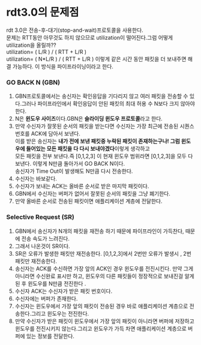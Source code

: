 # rdt3.0의 문제점
rdt 3.0은 전송-후-대기(stop-and-wait)프로토콜을 사용한다.    
문제는 RTT동안 아무것도 하지 않으므로 utilization이 떨어진다.그럼 어떻게 utilization을 올릴까??      
utilization= ( L/R ) / ( RTT + L/R )        
utilization=  ( N*L/R ) / ( RTT + L/R ) 이렇게 같은 시간 동안 패킷을 더 보내주면 해결 가능하다. 이 방식을 파이프라이닝이라고 한다.    

### GO BACK N (GBN) 
1. GBN프로토콜에서는 송신자는 확인응답을 기다리지 않고 여러 패킷을 전송할 수 있다.그러나 파이프라인에서 확인응답이 안된 패킷의 최대 허용 수 N보다 크지 않아야 한다.         
2. N은 **윈도우 사이즈**이다.GBN은 **슬라이딩 윈도우 프로토콜**라고 한다.    
3. 만약 수신자가 잘못된 순서의 패킷을 받는다면 수신자는 가장 최근에 전송된 시퀀스번호를 ACK에 담아서 보낸다.      
   이를 받은 송신자는 **내가 전에 보낸 패킷중 누락된 패킷이 존재하는구나! 그럼 윈도우에 들어있는 모든 패킷을 다 다시 보내야겠다**이렇게 생각하고        
   모든 패킷을 전부 보낸다.즉 [0,1,2,3] 이 현재 윈도우 범위라면 [0,1,2,3]을 모두 다 보낸다. 이렇게 N만큼 돌아가서 GO BACK N이다.       
   송신자가 Time Out이 발생해도 N만큼 다시 전송한다.      
4. 수신자는 바보같다.     
5. 수신자가 보내는 ACK는 올바른 순서로 받은 마지막 패킷이다.     
6. GBN에서 수신자는 버퍼가 없어서 잘못된 순서의 패킷을 그냥 폐기한다.       
7. 만약 올바른 순서로 전송된 패킷이면 애플리케이션 계층에 전달한다.     

### Selective Request (SR)  
1. GBN에서 송신자가 N개의 패킷을 재전송 하기 때문에 파이프라인이 가득찬다, 때문에 전송 속도가 느려진다.     
2. 그래서 나온것이 SR이다.       
3. SR은 오류가 발생한 패킷만 재전송한다. [0,1,2,3]에서 2번만 오류가 발생시 , 2번 패킷만 재전송한다.         
4. 송신자는 ACK를 수신하면 가장 앞의 ACK인 경우 윈도우를 전진시킨다. 만약 그게 아니라면 수신완료 표시만 하고, 
   윈도우의 다른 패킷들이 정장적으로 보내진걸 알게된 후 윈도우를 N만큼 전진한다 .       
6. 수신자 ACK는 수신자가 받은 패킷 번호이다.    
7. 수신자에는 버퍼가 존재한다.    
8. 수신자는 윈도우에서 가장 앞의  패킷이 전송된 경우 바로 애플리케이션 계층으로 전송한다.그리고 윈도우는 전진한다. 
9. 만약 수신자가 받은 패킷이 윈도우에서 가장 앞의 패킷이 아니라면 
   버퍼에 저장하고 윈도우를 전진시키지 않는다.그리고 윈도우가 가득 차면 애플리케이션 계층으로 버퍼에 있는 정보를 전달한다.         


